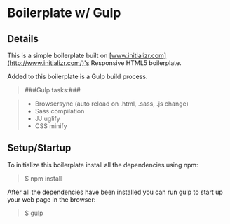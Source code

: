 # Boilerplate w/ Gulp 

## Details

This is a simple boilerplate built on [www.initializr.com](http://www.initializr.com/)'s Responsive HTML5 boilerplate. 

Added to this boilerplate is a Gulp build process.

>###Gulp tasks:###

>-	Browsersync (auto reload on .html, .sass, .js change)
>-	Sass compilation
>-	JJ uglify
>-	CSS minify

## Setup/Startup

To initialize this boilerplate install all the dependencies using npm:

>$ npm install

After all the dependencies have been installed you can run gulp to start up your web page in the browser:

>$ gulp